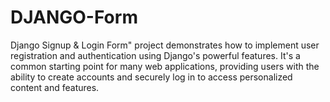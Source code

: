 # DJANGO-Form
Django Signup &amp; Login Form" project demonstrates how to implement user registration and authentication using Django's powerful features. It's a common starting point for many web applications, providing users with the ability to create accounts and securely log in to access personalized content and features.

